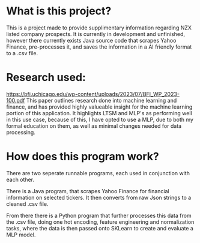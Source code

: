# What is this project?
This is a project made to provide supplimentary information regarding NZX listed company prospects.
It is currently in development and unfinished, however there currently exists Java source code that scrapes Yahoo Finance, pre-processes it, and saves the information in a AI friendly format to a .csv file. 

# Research used:
https://bfi.uchicago.edu/wp-content/uploads/2023/07/BFI_WP_2023-100.pdf
This paper outlines research done into machine learning and finance, and has provided highly valueable insight for the machine learning portion of this application. It highlights LTSM and MLP's as performing well in this use case, because of this, I have opted to use a MLP, due to both my formal education on them, as well as minimal changes needed for data processing. 

# How does this program work?
There are two seperate runnable programs, each used in conjunction with each other.

There is a Java program, that scrapes Yahoo Finance for financial information on selected tickers. It then converts from raw Json strings to a cleaned .csv file.

From there there is a Python program that further processes this data from the .csv file, doing one hot encoding, feature engineering and normalization tasks, where the data is then passed onto SKLearn to create and evaluate a MLP model. 
